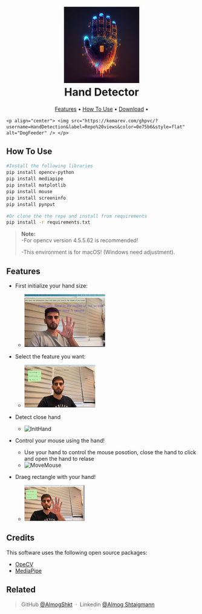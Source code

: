 <h1 align="center">
  <br>
  <img src="https://github.com/AlmogShKt/HandDetection/blob/master/photos/HandDetectionLogo.png" alt="handDetection" width="200"></a>
  <br>
  Hand Detector
  <br>
</h1>



<p align="center">
  <a href="#features">Features</a> •
  <a href="#how-to-use">How To Use</a> •
  <a href="#download">Download</a> •
  
    <p align="center"> <img src="https://komarev.com/ghpvc/?username=HandDetection&label=Repo%20views&color=0e75b6&style=flat" alt="DogFeeder" /> </p>

</p>

## How To Use



```bash
#Install the following libraries 
pip install opencv-python
pip install mediapipe
pip install matplotlib
pip install mouse
pip install screeninfo
pip install pynput
```

```bash
#Or clone the the repo and install from requirements
pip install -r requirements.txt
```

> **Note:**  
> -For opencv version  4.5.5.62  is recommended!
>
> -This environment is for macOS! (Windows need adjustment).


## Features
* First initialize your hand size:

  - ![Menu](https://github.com/AlmogShKt/HandDetection/blob/master/photos/Demo/Demo-Init_AdobeExpress.gif)

* Select the feature you want:
  - ![InitHand](https://github.com/AlmogShKt/HandDetection/blob/master/photos/Demo/menuDemo_AdobeExpress.gif)



* Detect close hand

  - ![InitHand](https://github.com/AlmogShKt/HandDetection/blob/master/photos/Demo/Demo-IsCloseHand.gif)


* Control your mouse using the hand!

  - Use your hand to control the mouse posotion, close the hand to click and open the hand to relase
  - ![MoveMouse](https://github.com/AlmogShKt/HandDetection/blob/master/photos/Demo/Demo-MoveMouse.gif)
  

* Draeg rectangle with your hand!

  - ![DragRectangel](https://github.com/AlmogShKt/HandDetection/blob/master/photos/Demo/DragRectangle_AdobeExpress.gif)


## Credits

This software uses the following open source packages:

- [OpeCV](https://opencv.org/)
- [MediaPipe](https://google.github.io/mediapipe/)

## Related

> GitHub [@AlmogShkt](https://github.com/AlmogShKt) &nbsp;&middot;&nbsp;
> Linkedin [@Almog Shtaigmann](https://www.linkedin.com/in/almog-shtaigmann/)
